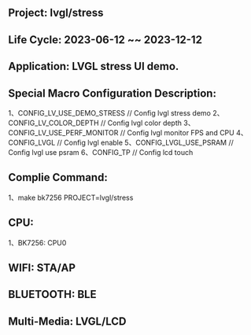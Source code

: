 ## Project: lvgl/stress

## Life Cycle: 2023-06-12 ~~ 2023-12-12

## Application: LVGL stress UI demo.

## Special Macro Configuration Description:
1、CONFIG_LV_USE_DEMO_STRESS	  // Config lvgl stress demo
2、CONFIG_LV_COLOR_DEPTH          // Config lvgl color depth
3、CONFIG_LV_USE_PERF_MONITOR     // Config lvgl monitor FPS and CPU
4、CONFIG_LVGL                    // Config lvgl enable
5、CONFIG_LVGL_USE_PSRAM          // Config lvgl use psram
6、CONFIG_TP                      // Config lcd touch

## Complie Command:
1、make bk7256 PROJECT=lvgl/stress

## CPU:
1、BK7256: CPU0

## WIFI: STA/AP

## BLUETOOTH: BLE

## Multi-Media: LVGL/LCD

